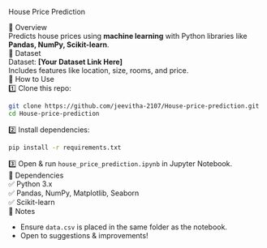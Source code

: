 
 House Price Prediction  

🔹 Overview  
Predicts house prices using **machine learning** with Python libraries like **Pandas, NumPy, Scikit-learn**.  
🔹 Dataset  
Dataset: **[Your Dataset Link Here]**  
Includes features like location, size, rooms, and price.  
🔹 How to Use  
1️⃣ Clone this repo:  
   ```bash
   git clone https://github.com/jeevitha-2107/House-price-prediction.git
   cd House-price-prediction
   ```  
2️⃣ Install dependencies:  
   ```bash
   pip install -r requirements.txt
   ```  
3️⃣ Open & run `house_price_prediction.ipynb` in Jupyter Notebook.  
 🔹 Dependencies  
✅ Python 3.x  
✅ Pandas, NumPy, Matplotlib, Seaborn  
✅ Scikit-learn  
🔹 Notes  
- Ensure `data.csv` is placed in the same folder as the notebook.  
- Open to suggestions & improvements!  

